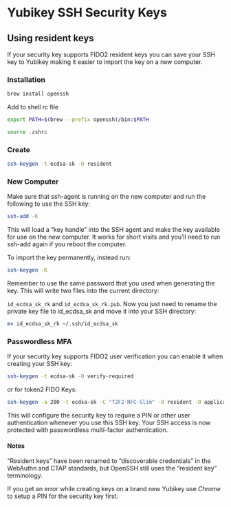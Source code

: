 # Yubikey SSH Security Keys

## Using resident keys
If your security key supports FIDO2 resident keys you can save your SSH key to Yubikey making it easier to import the key on a new computer.

### Installation

```bash
brew install openssh
```
Add to shell rc file

```bash
export PATH=$(brew --prefix openssh)/bin:$PATH
```

```bash
source .zshrc
```

### Create

```bash
ssh-keygen -t ecdsa-sk -O resident
```

### New Computer
Make sure that ssh-agent is running on the new computer and run the following to use the SSH key:

```bash
ssh-add -K
```

This will load a “key handle” into the SSH agent and make the key available for use on the new computer. It works for short visits and you’ll need to run ssh-add again if you reboot the computer. 

To import the key permanently, instead run:

```bash
ssh-keygen -K
```

Remember to use the same password that you used when generating the key. This will write two files into the current directory: 

```id_ecdsa_sk_rk``` and ```id_ecdsa_sk_rk.pub```. Now you just need to rename the private key file to id_ecdsa_sk and move it into your SSH directory:

```bash
mv id_ecdsa_sk_rk ~/.ssh/id_ecdsa_sk
```

### Passwordless MFA
If your security key supports FIDO2 user verification you can enable it when creating your SSH key:

```bash
ssh-keygen -t ecdsa-sk -O verify-required
```
or for token2 FIDO Keys:

```bash
ssh-keygen -a 200 -t ecdsa-sk -C "T2F2-NFC-Slim" -O resident -O application=ssh:token2 -O verify-required
```

This will configure the security key to require a PIN or other user authentication whenever you use this SSH key. Your SSH access is now protected with passwordless multi-factor authentication.

#### Notes
“Resident keys” have been renamed to “discoverable credentials” in the WebAuthn and CTAP standards, but OpenSSH still uses the “resident key” terminology.

If you get an error while creating keys on a brand new Yubikey use *Chrome* to setup a PIN for the security key first.
